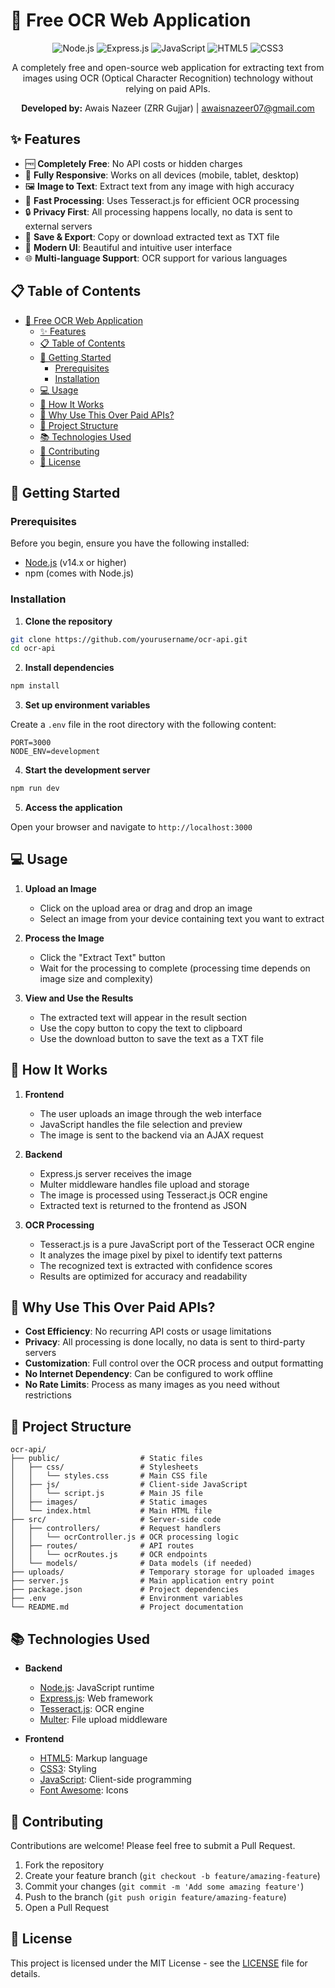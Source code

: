 # 📝 Free OCR Web Application

<div align="center">
  <img src="https://img.shields.io/badge/Node.js-43853D?style=for-the-badge&logo=node.js&logoColor=white" alt="Node.js">
  <img src="https://img.shields.io/badge/Express.js-404D59?style=for-the-badge" alt="Express.js">
  <img src="https://img.shields.io/badge/JavaScript-F7DF1E?style=for-the-badge&logo=javascript&logoColor=black" alt="JavaScript">
  <img src="https://img.shields.io/badge/HTML5-E34F26?style=for-the-badge&logo=html5&logoColor=white" alt="HTML5">
  <img src="https://img.shields.io/badge/CSS3-1572B6?style=for-the-badge&logo=css3&logoColor=white" alt="CSS3">
</div>

<p align="center">
  A completely free and open-source web application for extracting text from images using OCR (Optical Character Recognition) technology without relying on paid APIs.
</p>

<div align="center">
  <strong>Developed by:</strong> Awais Nazeer (ZRR Gujjar) | <a href="mailto:awaisnazeer07@gmail.com">awaisnazeer07@gmail.com</a>
</div>

## ✨ Features

- 🆓 **Completely Free**: No API costs or hidden charges
- 📱 **Fully Responsive**: Works on all devices (mobile, tablet, desktop)
- 🖼️ **Image to Text**: Extract text from any image with high accuracy
- 🚀 **Fast Processing**: Uses Tesseract.js for efficient OCR processing
- 🔒 **Privacy First**: All processing happens locally, no data is sent to external servers
- 💾 **Save & Export**: Copy or download extracted text as TXT file
- 🎨 **Modern UI**: Beautiful and intuitive user interface
- 🌐 **Multi-language Support**: OCR support for various languages

## 📋 Table of Contents

- [📝 Free OCR Web Application](#-free-ocr-web-application)
  - [✨ Features](#-features)
  - [📋 Table of Contents](#-table-of-contents)
  - [🚀 Getting Started](#-getting-started)
    - [Prerequisites](#prerequisites)
    - [Installation](#installation)
  - [💻 Usage](#-usage)
  - [🔧 How It Works](#-how-it-works)
  - [🌟 Why Use This Over Paid APIs?](#-why-use-this-over-paid-apis)
  - [📁 Project Structure](#-project-structure)
  - [📚 Technologies Used](#-technologies-used)
  - [🤝 Contributing](#-contributing)
  - [📄 License](#-license)

## 🚀 Getting Started

### Prerequisites

Before you begin, ensure you have the following installed:
- [Node.js](https://nodejs.org/) (v14.x or higher)
- npm (comes with Node.js)

### Installation

1. **Clone the repository**

```bash
git clone https://github.com/yourusername/ocr-api.git
cd ocr-api
```

2. **Install dependencies**

```bash
npm install
```

3. **Set up environment variables**

Create a `.env` file in the root directory with the following content:

```
PORT=3000
NODE_ENV=development
```

4. **Start the development server**

```bash
npm run dev
```

5. **Access the application**

Open your browser and navigate to `http://localhost:3000`

## 💻 Usage

1. **Upload an Image**
   - Click on the upload area or drag and drop an image
   - Select an image from your device containing text you want to extract

2. **Process the Image**
   - Click the "Extract Text" button
   - Wait for the processing to complete (processing time depends on image size and complexity)

3. **View and Use the Results**
   - The extracted text will appear in the result section
   - Use the copy button to copy the text to clipboard
   - Use the download button to save the text as a TXT file

## 🔧 How It Works

1. **Frontend**
   - The user uploads an image through the web interface
   - JavaScript handles the file selection and preview
   - The image is sent to the backend via an AJAX request

2. **Backend**
   - Express.js server receives the image
   - Multer middleware handles file upload and storage
   - The image is processed using Tesseract.js OCR engine
   - Extracted text is returned to the frontend as JSON

3. **OCR Processing**
   - Tesseract.js is a pure JavaScript port of the Tesseract OCR engine
   - It analyzes the image pixel by pixel to identify text patterns
   - The recognized text is extracted with confidence scores
   - Results are optimized for accuracy and readability

## 🌟 Why Use This Over Paid APIs?

- **Cost Efficiency**: No recurring API costs or usage limitations
- **Privacy**: All processing is done locally, no data is sent to third-party servers
- **Customization**: Full control over the OCR process and output formatting
- **No Internet Dependency**: Can be configured to work offline
- **No Rate Limits**: Process as many images as you need without restrictions

## 📁 Project Structure

```
ocr-api/
├── public/                  # Static files
│   ├── css/                 # Stylesheets
│   │   └── styles.css       # Main CSS file
│   ├── js/                  # Client-side JavaScript
│   │   └── script.js        # Main JS file
│   ├── images/              # Static images
│   └── index.html           # Main HTML file
├── src/                     # Server-side code
│   ├── controllers/         # Request handlers
│   │   └── ocrController.js # OCR processing logic
│   ├── routes/              # API routes
│   │   └── ocrRoutes.js     # OCR endpoints
│   └── models/              # Data models (if needed)
├── uploads/                 # Temporary storage for uploaded images
├── server.js                # Main application entry point
├── package.json             # Project dependencies
├── .env                     # Environment variables
└── README.md                # Project documentation
```

## 📚 Technologies Used

- **Backend**
  - [Node.js](https://nodejs.org/): JavaScript runtime
  - [Express.js](https://expressjs.com/): Web framework
  - [Tesseract.js](https://github.com/naptha/tesseract.js): OCR engine
  - [Multer](https://github.com/expressjs/multer): File upload middleware

- **Frontend**
  - [HTML5](https://developer.mozilla.org/en-US/docs/Web/Guide/HTML/HTML5): Markup language
  - [CSS3](https://developer.mozilla.org/en-US/docs/Web/CSS): Styling
  - [JavaScript](https://developer.mozilla.org/en-US/docs/Web/JavaScript): Client-side programming
  - [Font Awesome](https://fontawesome.com/): Icons

## 🤝 Contributing

Contributions are welcome! Please feel free to submit a Pull Request.

1. Fork the repository
2. Create your feature branch (`git checkout -b feature/amazing-feature`)
3. Commit your changes (`git commit -m 'Add some amazing feature'`)
4. Push to the branch (`git push origin feature/amazing-feature`)
5. Open a Pull Request

## 📄 License

This project is licensed under the MIT License - see the [LICENSE](LICENSE) file for details.